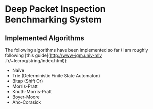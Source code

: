 # Deep Packet Inspection Benchmarking System

## Implemented Algorithms
The following algorithms have been implemented so far (I am roughly following [this guide](http://www-igm.univ-mlv
.fr/~lecroq/string/index.html)):

- Naïve
- Trie (Deterministic Finite State Automaton)
- Bitap (Shift Or)
- Morris-Pratt
- Knuth-Morris-Pratt
- Boyer-Moore
- Aho-Corasick